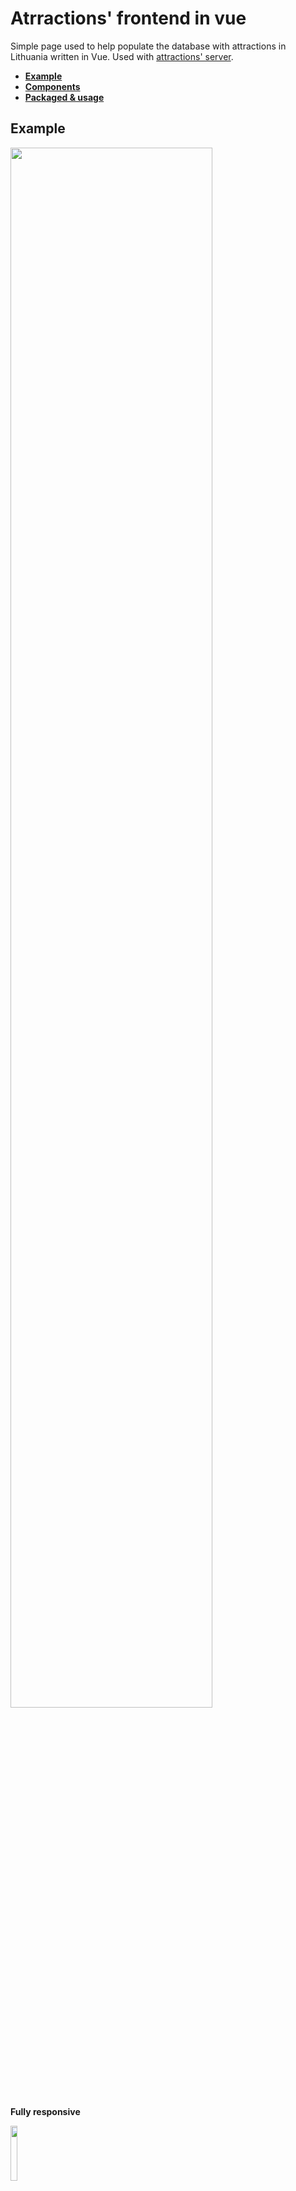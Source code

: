 # Atrractions' frontend in vue

Simple page used to help populate the database with attractions in Lithuania written in Vue. Used with [attractions' server](https://github.com/MingaudasVagonis/go-attractions-server).

 - [**Example**](#example)  
 - [**Components**](#components)  
 - [**Packaged & usage**](#packages-and-usage)  
 
## Example

<img src="https://media.giphy.com/media/VbEkOOjOic1vKRDqgf/giphy.gif" width="80%"/>

**Fully responsive**

<img src="https://media.giphy.com/media/WSs7tPk3cCWfrt7UCH/giphy.gif" width="15%"/>
 
## Components

 ### *MLField*  [***ml_field.vue***](src/components/ml_field.vue)

 **A wrapper around html's input**
 
 <img src="https://media.giphy.com/media/KeL9wVKlyzGqc72GEc/giphy.gif" width="50%"/>

#### Props

Name|Type|Required|Description
--- | --- | --- | ---
**size**|String|No|Size of the field. Either "small" or "medium".
**type**|String|No|Either "number" or "text".
**placeholder**|String|Yes| Input placeholder.
**validate**|Function|Yes| Function that is called on input blur to determine whether its valid.

#### Data

Name|Type|Description
--- | --- | ---
**focused**|Bool| Whether the input is focused.
**border**|String|Border color.
**value**|String| Input's v-model.
**validated**|Number| State of content's validation. 0 - empty, 1 - invalid, 2 - valid.

### *RowSelector*  [***row_selector.vue***](src/components/row_selector.vue)

 **N stages toggle**
 
 <img src="https://media.giphy.com/media/WqcrRE7QBCD7Ku6fUS/giphy.gif" width="50%"/>

#### Props

Name|Type|Required|Description
--- | --- | --- | ---
**values**|Array|Yes|Array of values to select from.

#### Data

Name|Type|Description
--- | --- | ---
**selected**|Number| Currently selected item.

### *HourPicker*  [***hour_picker.vue***](src/components/hour_picker.vue)

 **N stages toggle**
 
 <img src="https://media.giphy.com/media/TiPWE1WV93ChZh1RjV/giphy.gif" width="50%"/>

#### Props

Name|Type|Required|Description
--- | --- | --- | ---
**model**|Array|Yes|Array of 2 strings used as v-models to two time pickers .

### *ImageField*  [***image_field.vue***](src/components/image_field.vue)

 **Component used to display an image from the url provided**
 
 <img src="https://media.giphy.com/media/dydELPWfpdXpERDicP/giphy.gif" width="40%"/>

#### Data

Name|Type|Description
--- | --- | ---
**url**|String| Url of the image.
**copyright**|String| Copyright information.
**copyright_exists**|Bool| Whether the image is copyrighted at all.
**validateURL**|Function| Validation function passed to the url field.
**validateCopyright**|Function| Validation function passed to the copyright field.

## Packages and usage

### Following packages are used ( excluding Vue )
 - [axios](https://github.com/axios/axios)
 - [vue-page-transition](https://github.com/Orlandster/vue-page-transition)
 - [vue-router](https://router.vuejs.org)
 - [vue-spinner](https://github.com/greyby/vue-spinner)
 - [vue2-timepicker](https://phoenixwong.github.io/vue2-timepicker/)
 
### Launch: 
```
  git clone https://github.com/MingaudasVagonis/vue-attractions-front.git
  cd vue-attractions-front
  yarn install && yarn serve
```
### Build: 
```
  yarn build
```
